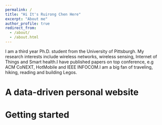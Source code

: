 ```yaml
---
permalink: /
title: "Hi It's Ruirong Chen Here"
excerpt: "About me"
author_profile: true
redirect_from: 
  - /about/
  - /about.html
---
```

I am a third year Ph.D. student from the University of Pittsburgh. My research interests include wireless networks, wireless sensing, Internet of Things and Smart health.I have published papers on top conference, e.g ACM CoNEXT, HotMobile and IEEE INFOCOM.I am a big fan of traveling, hiking, reading and building Legos. 


A data-driven personal website
======

Getting started
======
